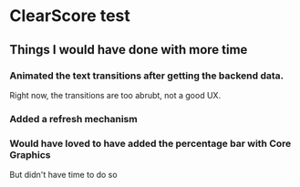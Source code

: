 # ClearScore test

## Things I would have done with more time

### Animated the text transitions after getting the backend data. 

Right now, the transitions are too abrubt, not a good UX.

### Added a refresh mechanism

### Would have loved to have added the percentage bar with Core Graphics
But didn't have time to do so